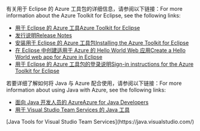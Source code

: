 <span data-ttu-id="dac4e-101">有关用于 Eclipse 的 Azure 工具包的详细信息，请参阅以下链接：</span><span class="sxs-lookup"><span data-stu-id="dac4e-101">For more information about the Azure Toolkit for Eclipse, see the following links:</span></span> 

* [<span data-ttu-id="dac4e-102">用于 Eclipse 的 Azure 工具</span><span class="sxs-lookup"><span data-stu-id="dac4e-102">Azure Toolkit for Eclipse</span></span>](../eclipse/azure-toolkit-for-eclipse.md) 
* [<span data-ttu-id="dac4e-103">发行说明</span><span class="sxs-lookup"><span data-stu-id="dac4e-103">Release Notes</span></span>](https://github.com/Microsoft/azure-tools-for-java/releases) 
* [<span data-ttu-id="dac4e-104">安装用于 Eclipse 的 Azure 工具包</span><span class="sxs-lookup"><span data-stu-id="dac4e-104">Installing the Azure Toolkit for Eclipse</span></span>](../eclipse/azure-toolkit-for-eclipse-installation.md) 
* [<span data-ttu-id="dac4e-105">在 Eclipse 中创建适用于 Azure 的 Hello World Web 应用</span><span class="sxs-lookup"><span data-stu-id="dac4e-105">Create a Hello World web app for Azure in Eclipse</span></span>](../eclipse/azure-toolkit-for-eclipse-create-hello-world-web-app.md) 
* [<span data-ttu-id="dac4e-106">用于 Eclipse 的 Azure 工具包的登录说明</span><span class="sxs-lookup"><span data-stu-id="dac4e-106">Sign-in instructions for the Azure Toolkit for Eclipse</span></span>](../eclipse/azure-toolkit-for-eclipse-sign-in-instructions.md) 

<span data-ttu-id="dac4e-107">若要详细了解如何将 Java 与 Azure 配合使用，请参阅以下链接：</span><span class="sxs-lookup"><span data-stu-id="dac4e-107">For more information about using Java with Azure, see the following links:</span></span> 

* [<span data-ttu-id="dac4e-108">面向 Java 开发人员的 Azure</span><span class="sxs-lookup"><span data-stu-id="dac4e-108">Azure for Java Developers</span></span>](https://docs.microsoft.com/java/azure/) 
* <span data-ttu-id="dac4e-109">[用于 Visual Studio Team Services 的 Java 工具](https://java.visualstudio.com/) 
<!-- TODO: Add URLs for Java in VSCode here --></span><span class="sxs-lookup"><span data-stu-id="dac4e-109">[Java Tools for Visual Studio Team Services](https://java.visualstudio.com/) 
<!-- TODO: Add URLs for Java in VSCode here --></span></span> 
